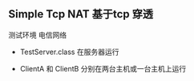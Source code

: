 ﻿## Simple Tcp NAT 基于tcp 穿透 
 
测试环境 电信网络

- TestServer.class 在服务器运行

- ClientA 和 ClientB 分别在两台主机或一台主机上运行

    